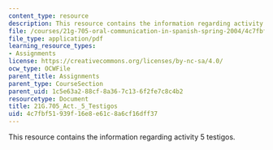 ```yaml
---
content_type: resource
description: This resource contains the information regarding activity 5 testigos.
file: /courses/21g-705-oral-communication-in-spanish-spring-2004/4c7fbf51939f16e8e61c8a6cf16dff37_MIT21G_705S04_act5testigos.pdf
file_type: application/pdf
learning_resource_types:
- Assignments
license: https://creativecommons.org/licenses/by-nc-sa/4.0/
ocw_type: OCWFile
parent_title: Assignments
parent_type: CourseSection
parent_uid: 1c5e63a2-88cf-8a36-7c13-6f2fe7c8c4b2
resourcetype: Document
title: 21G.705_Act._5_Testigos
uid: 4c7fbf51-939f-16e8-e61c-8a6cf16dff37
---
```

This resource contains the information regarding activity 5 testigos.